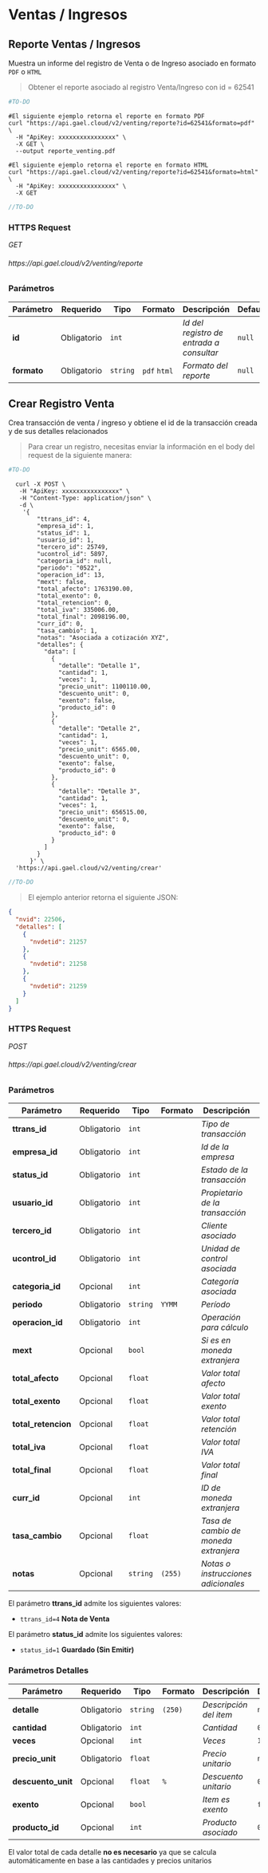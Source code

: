 # Ventas / Ingresos

## Reporte Ventas / Ingresos

Muestra un informe del registro de Venta o de Ingreso asociado en formato `PDF` o `HTML`

> Obtener el reporte asociado al registro Venta/Ingreso con id = 62541

```python
#TO-DO
```

```shell
#El siguiente ejemplo retorna el reporte en formato PDF
curl "https://api.gael.cloud/v2/venting/reporte?id=62541&formato=pdf" \
  -H "ApiKey: xxxxxxxxxxxxxxxx" \
  -X GET \
  --output reporte_venting.pdf

#El siguiente ejemplo retorna el reporte en formato HTML
curl "https://api.gael.cloud/v2/venting/reporte?id=62541&formato=html" \
  -H "ApiKey: xxxxxxxxxxxxxxxx" \
  -X GET
```

```javascript
//TO-DO
```

### HTTPS Request

<aside class="api-endpoint">
    <div class="endpoint-data">
        <i class="label label-get">GET</i>
        <h6>https://api.gael.cloud/v2/venting/reporte</h6>
    </div>
</aside>


### Parámetros

Parámetro | Requerido | Tipo | Formato | Descripción | Default
--------- | ------- | ----------- | ----------- | ----------- | ----------- 
<b>id</b> | Obligatorio | `int` |  | *Id del registro de entrada a consultar* | `null`
<b>formato</b> | Obligatorio | `string` | `pdf` `html` | *Formato del reporte* | `null`

## Crear Registro Venta

Crea transacción de venta / ingreso y obtiene el id de la transacción creada y de sus detalles relacionados

> Para crear un registro, necesitas enviar la información en el body del request de la siguiente manera:

```python
#TO-DO
```

```shell
  curl -X POST \
   -H "ApiKey: xxxxxxxxxxxxxxxx" \
   -H "Content-Type: application/json" \
   -d \
    '{
        "ttrans_id": 4,
        "empresa_id": 1,
        "status_id": 1,
        "usuario_id": 1,
        "tercero_id": 25749,
        "ucontrol_id": 5897,
        "categoria_id": null,
        "periodo": "0522",
        "operacion_id": 13,
        "mext": false,
        "total_afecto": 1763190.00,
        "total_exento": 0,
        "total_retencion": 0,
        "total_iva": 335006.00,
        "total_final": 2098196.00,
        "curr_id": 0,
        "tasa_cambio": 1,
        "notas": "Asociada a cotización XYZ",
        "detalles": {
          "data": [
            {
              "detalle": "Detalle 1",
              "cantidad": 1,
              "veces": 1,
              "precio_unit": 1100110.00,
              "descuento_unit": 0,
              "exento": false,
              "producto_id": 0
            },
            {
              "detalle": "Detalle 2",
              "cantidad": 1,
              "veces": 1,
              "precio_unit": 6565.00,
              "descuento_unit": 0,
              "exento": false,
              "producto_id": 0
            },
            {
              "detalle": "Detalle 3",
              "cantidad": 1,
              "veces": 1,
              "precio_unit": 656515.00,
              "descuento_unit": 0,
              "exento": false,
              "producto_id": 0
            }
          ]
        }
      }' \
  'https://api.gael.cloud/v2/venting/crear'
```

```javascript
//TO-DO
```

> El ejemplo anterior retorna el siguiente JSON:

```json
{
  "nvid": 22506,
  "detalles": [
    {
      "nvdetid": 21257
    },
    {
      "nvdetid": 21258
    },
    {
      "nvdetid": 21259
    }
  ]
}
```

### HTTPS Request

<aside class="api-endpoint">
    <div class="endpoint-data">
        <i class="label label-post">POST</i>
        <h6>https://api.gael.cloud/v2/venting/crear</h6>
    </div>
</aside>

### Parámetros

Parámetro | Requerido | Tipo | Formato | Descripción | Default
--------- | ------- | ----------- | ----------- | ----------- | -----------
<b>ttrans_id</b> | Obligatorio | `int` | | *Tipo de transacción*| `null`
<b>empresa_id</b> | Obligatorio | `int` |  | *Id de la empresa* | `null`
<b>status_id</b> | Obligatorio | `int` |  | *Estado de la transacción* | `1`
<b>usuario_id</b> | Obligatorio | `int` |  | *Propietario de la transacción* | `null`
<b>tercero_id</b> | Obligatorio | `int` |  | *Cliente asociado* | `null`
<b>ucontrol_id</b> | Obligatorio | `int` |  | *Unidad de control asociada* | `null`
<b>categoria_id</b> | Opcional | `int` |  | *Categoría asociada* | `null`
<b>periodo</b> | Obligatorio | `string` | `YYMM` | *Período* | `null`
<b>operacion_id</b> | Obligatorio | `int` |  | *Operación para cálculo* | `null`
<b>mext</b> | Opcional | `bool` |  | *Si es en moneda extranjera* | `false`
<b>total_afecto</b> | Opcional | `float` |  | *Valor total afecto* | `0`
<b>total_exento</b> | Opcional | `float` |  | *Valor total exento* | `0`
<b>total_retencion</b> | Opcional | `float` |  | *Valor total retención* | `0`
<b>total_iva</b> | Opcional | `float` |  | *Valor total IVA* | `0`
<b>total_final</b> | Opcional | `float` |  | *Valor total final* | `0`
<b>curr_id</b> | Opcional | `int` |  | *ID de moneda extranjera* | `0`
<b>tasa_cambio</b> | Opcional | `float` |  | *Tasa de cambio de moneda extranjera* | `1`
<b>notas</b> | Opcional | `string` | `(255)` | *Notas o instrucciones adicionales* | `null`

El parámetro **ttrans_id** admite los siguientes valores:

* `ttrans_id=4` **Nota de Venta**

El parámetro **status_id** admite los siguientes valores:

* `status_id=1` **Guardado (Sin Emitir)**

### Parámetros Detalles
Parámetro | Requerido | Tipo | Formato | Descripción | Default
--------- | ------- | ----------- | ----------- | ----------- | -----------
<b>detalle</b> | Obligatorio | `string` | `(250)` | *Descripción del item* | `null`
<b>cantidad</b> | Obligatorio | `int` |  | *Cantidad* | `0`
<b>veces</b> | Opcional | `int` |  | *Veces* | `1`
<b>precio_unit</b> | Obligatorio | `float` |  | *Precio unitario* | `null`
<b>descuento_unit</b> | Opcional | `float` | `%` | *Descuento unitario* | `0`
<b>exento</b> | Opcional | `bool` |  | *Item es exento* | `false`
<b>producto_id</b> | Opcional | `int` |  | *Producto asociado* | `0`

<aside class="notice">
    El valor total de cada detalle <b>no es necesario</b> ya que se calcula automáticamente en base a las cantidades y precios unitarios
</aside>